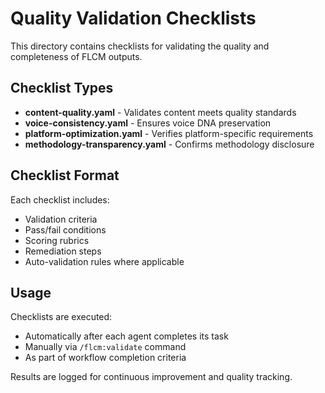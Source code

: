 # Quality Validation Checklists

This directory contains checklists for validating the quality and completeness of FLCM outputs.

## Checklist Types

- **content-quality.yaml** - Validates content meets quality standards
- **voice-consistency.yaml** - Ensures voice DNA preservation
- **platform-optimization.yaml** - Verifies platform-specific requirements
- **methodology-transparency.yaml** - Confirms methodology disclosure

## Checklist Format

Each checklist includes:
- Validation criteria
- Pass/fail conditions
- Scoring rubrics
- Remediation steps
- Auto-validation rules where applicable

## Usage

Checklists are executed:
- Automatically after each agent completes its task
- Manually via `/flcm:validate` command
- As part of workflow completion criteria

Results are logged for continuous improvement and quality tracking.